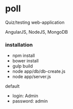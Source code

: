 # poll

Quiz/testing web-application

AngularJS, NodeJS, MongoDB

### installation

- npm install
- bower install
- gulp build
- node app/db/db-create.js
- node app/server.js

default
- login: Admin
- password: admin
